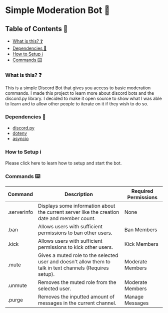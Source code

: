 # Simple Moderation Bot 🤖

## Table of Contents 📝
- [What is this? ❓](#what-is-this-question)
- [Dependencies 📃](#dependencies-page_with_curl)
- [How to Setup ℹ️](#how-to-setup-information_source)
- [Commands ⌨️](#commands-keyboard)

###  What is this? :question:

This is a simple Discord Bot that gives you access to basic moderation commands. I made this project to learn more about discord bots and the discord.py library. I decided to make it open source to show what I was able to learn and to allow other people to iterate on it if they wish to do so.

### Dependencies :page_with_curl:
- [discord.py](https://discordpy.readthedocs.io/en/stable/)
- [dotenv](https://pypi.org/project/python-dotenv/)
- [asyncio](https://pypi.org/project/asyncio)

### How to Setup :information_source:

Please click here to learn how to setup and start the bot.


### Commands :keyboard:

Command|Description|Required Permissions
-|-|-
.serverinfo| Displays some information about the current server like the creation date and member count. | None
.ban | Allows users with sufficient permissions to ban other users. | Ban Members
.kick | Allows users with sufficient permissions to kick other users. | Kick Members
.mute | Gives a muted role to the selected user and doesn't allow them to talk in text channels (Requires setup). | Moderate Members
.unmute | Removes the muted role from the selected user. | Moderate Members
.purge | Removes the inputted amount of messages in the current channel. | Manage Messages

